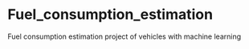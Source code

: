 # Fuel_consumption_estimation
Fuel consumption estimation project of vehicles with machine learning
